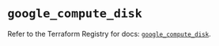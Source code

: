 # `google_compute_disk`

Refer to the Terraform Registry for docs: [`google_compute_disk`](https://registry.terraform.io/providers/hashicorp/google/5.12.0/docs/resources/compute_disk).
